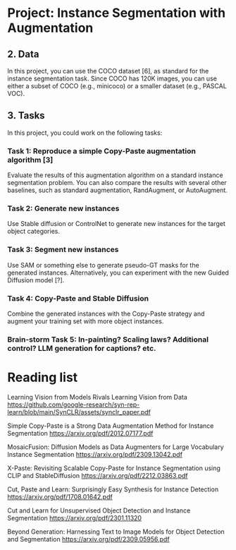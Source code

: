 # Project: Instance Segmentation with Augmentation

## 2. Data

In this project, you can use the COCO dataset [6], as standard for the instance segmentation task. Since COCO has 120K images, you can use either a subset of COCO (e.g., minicoco) or a smaller dataset (e.g., PASCAL VOC).

## 3. Tasks

In this project, you could work on the following tasks:

### Task 1: Reproduce a simple Copy-Paste augmentation algorithm [3]
Evaluate the results of this augmentation algorithm on a standard instance segmentation problem. You can also compare the results with several other baselines, such as standard augmentation, RandAugment, or AutoAugment.

### Task 2: Generate new instances
Use Stable diffusion or ControlNet to generate new instances for the target object categories.

### Task 3: Segment new instances
Use SAM or something else to generate pseudo-GT masks for the generated instances. Alternatively, you can experiment with the new Guided Diffusion model [?].

### Task 4: Copy-Paste and Stable Diffusion
Combine the generated instances with the Copy-Paste strategy and augment your training set with more object instances.

### Brain-storm Task 5: In-painting? Scaling laws? Additional control? LLM generation for captions? etc.

# Reading list
Learning Vision from Models Rivals Learning Vision from Data
https://github.com/google-research/syn-rep-learn/blob/main/SynCLR/assets/synclr_paper.pdf

Simple Copy-Paste is a Strong Data Augmentation Method for Instance Segmentation
https://arxiv.org/pdf/2012.07177.pdf

MosaicFusion: Diffusion Models as Data Augmenters for Large Vocabulary Instance Segmentation
https://arxiv.org/pdf/2309.13042.pdf

X-Paste: Revisiting Scalable Copy-Paste for Instance Segmentation using CLIP and StableDiffusion
https://arxiv.org/pdf/2212.03863.pdf

Cut, Paste and Learn: Surprisingly Easy Synthesis for Instance Detection
https://arxiv.org/pdf/1708.01642.pdf

Cut and Learn for Unsupervised Object Detection and Instance Segmentation
https://arxiv.org/pdf/2301.11320

Beyond Generation: Harnessing Text to Image Models for Object Detection and Segmentation
https://arxiv.org/pdf/2309.05956.pdf
